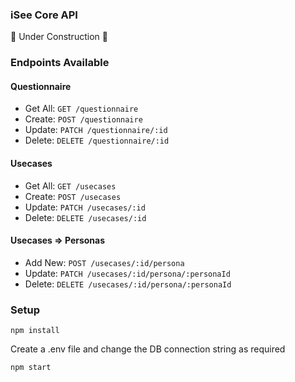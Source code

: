 ### iSee Core API

🚧 Under Construction 🚧

### Endpoints Available

#### Questionnaire

- Get All: `GET /questionnaire`
- Create: `POST /questionnaire`
- Update: `PATCH /questionnaire/:id`
- Delete: `DELETE /questionnaire/:id`

#### Usecases

- Get All: `GET /usecases`
- Create: `POST /usecases`
- Update: `PATCH /usecases/:id`
- Delete: `DELETE /usecases/:id`

#### Usecases => Personas

- Add New: `POST /usecases/:id/persona`
- Update: `PATCH /usecases/:id/persona/:personaId`
- Delete: `DELETE /usecases/:id/persona/:personaId`

### Setup

```
npm install
```

Create a .env file and change the DB connection string as required

```
npm start
```
